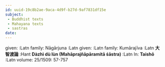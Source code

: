 ```yaml
---
id: uuid-19c8b2ae-9aca-4d9f-b27d-9af7831df15e
subject: 
 - Buddhist texts
 - Mahayana texts
 - sastras
date: 
---
```


given:  :Latn
family: Nāgārjuna :Latn
given:  :Latn
family: Kumārajīva :Latn
**大智渡論** :Hant
**Dàzhì dù lùn (Mahāprajñāpāramitā śāstra)** :Latn
In: 
**Taishō** :Latn
volume: 25/1509: 57-757